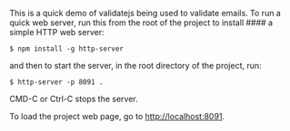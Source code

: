 This is a quick demo of validatejs being used to validate emails. To run a quick web server, run this from the root of the project to install #### a simple HTTP web server:

```
$ npm install -g http-server
```

and then to start the server, in the root directory of the project, run:

```
$ http-server -p 8091 . 
```

CMD-C or Ctrl-C stops the server.  

To load the project web page, go to [http://localhost:8091](http://localhost:8091).

